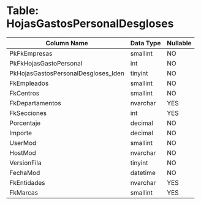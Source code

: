# Table: HojasGastosPersonalDesgloses

| Column Name | Data Type | Nullable |
|-------------|-----------|----------|
| PkFkEmpresas | smallint | NO |
| PkFkHojasGastoPersonal | int | NO |
| PkHojasGastosPersonalDesgloses_Iden | tinyint | NO |
| FkEmpleados | smallint | NO |
| FkCentros | smallint | NO |
| FkDepartamentos | nvarchar | YES |
| FkSecciones | int | YES |
| Porcentaje | decimal | NO |
| Importe | decimal | NO |
| UserMod | smallint | NO |
| HostMod | nvarchar | NO |
| VersionFila | tinyint | NO |
| FechaMod | datetime | NO |
| FkEntidades | nvarchar | YES |
| FkMarcas | smallint | YES |
